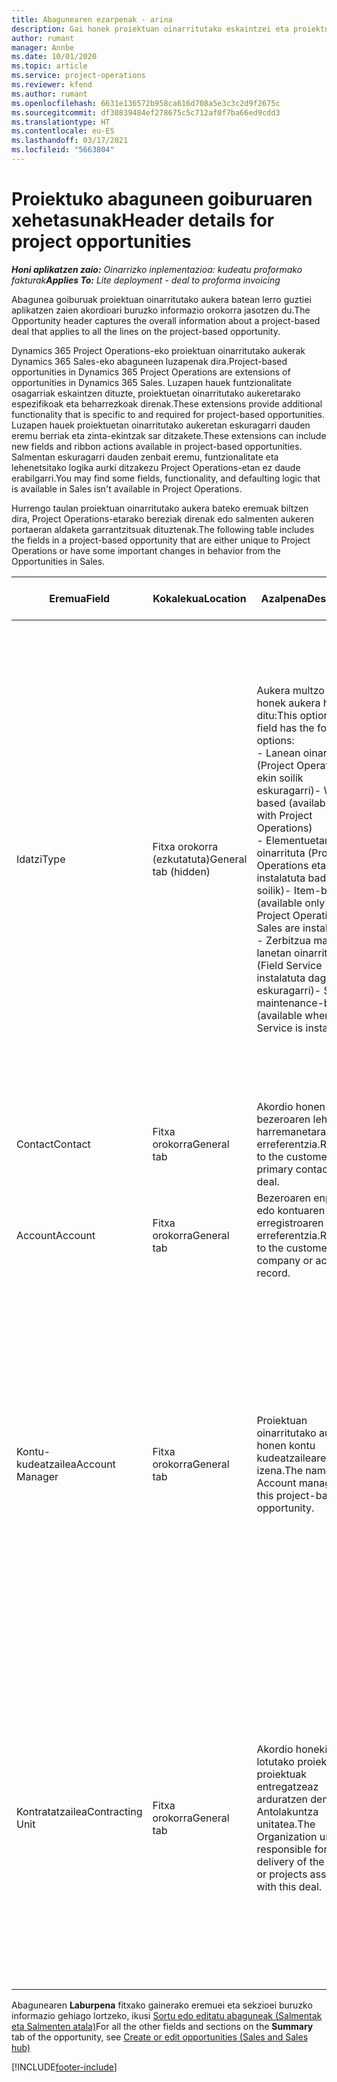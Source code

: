 ```yaml
---
title: Abagunearen ezarpenak - arina
description: Gai honek proiektuan oinarritutako eskaintzei eta proiektuetan oinarritutako aukera lerroei buruzko informazioa eskaintzen du.
author: rumant
manager: Annbe
ms.date: 10/01/2020
ms.topic: article
ms.service: project-operations
ms.reviewer: kfend
ms.author: rumant
ms.openlocfilehash: 6631e136572b958ca616d708a5e3c3c2d9f2675c
ms.sourcegitcommit: df30839484ef278675c5c712af0f7ba66ed9cdd3
ms.translationtype: HT
ms.contentlocale: eu-ES
ms.lasthandoff: 03/17/2021
ms.locfileid: "5663804"
---
```

# <a name="header-details-for-project-opportunities"></a><span data-ttu-id="062ea-103">Proiektuko abaguneen goiburuaren xehetasunak</span><span class="sxs-lookup"><span data-stu-id="062ea-103">Header details for project opportunities</span></span>

<span data-ttu-id="062ea-104">_**Honi aplikatzen zaio:** Oinarrizko inplementazioa: kudeatu proformako fakturak_</span><span class="sxs-lookup"><span data-stu-id="062ea-104">_**Applies To:** Lite deployment - deal to proforma invoicing_</span></span>

<span data-ttu-id="062ea-105">Abagunea goiburuak proiektuan oinarritutako aukera batean lerro guztiei aplikatzen zaien akordioari buruzko informazio orokorra jasotzen du.</span><span class="sxs-lookup"><span data-stu-id="062ea-105">The Opportunity header captures the overall information about a project-based deal that applies to all the lines on the project-based opportunity.</span></span>

<span data-ttu-id="062ea-106">Dynamics 365 Project Operations-eko proiektuan oinarritutako aukerak Dynamics 365 Sales-eko abaguneen luzapenak dira.</span><span class="sxs-lookup"><span data-stu-id="062ea-106">Project-based opportunities in Dynamics 365 Project Operations are extensions of opportunities in Dynamics 365 Sales.</span></span> <span data-ttu-id="062ea-107">Luzapen hauek funtzionalitate osagarriak eskaintzen dituzte, proiektuetan oinarritutako aukeretarako espezifikoak eta beharrezkoak direnak.</span><span class="sxs-lookup"><span data-stu-id="062ea-107">These extensions provide additional functionality that is specific to and required for project-based opportunities.</span></span> <span data-ttu-id="062ea-108">Luzapen hauek proiektuetan oinarritutako aukeretan eskuragarri dauden eremu berriak eta zinta-ekintzak sar ditzakete.</span><span class="sxs-lookup"><span data-stu-id="062ea-108">These extensions can include new fields and ribbon actions available in project-based opportunities.</span></span> <span data-ttu-id="062ea-109">Salmentan eskuragarri dauden zenbait eremu, funtzionalitate eta lehenetsitako logika aurki ditzakezu Project Operations-etan ez daude erabilgarri.</span><span class="sxs-lookup"><span data-stu-id="062ea-109">You may find some fields, functionality, and defaulting logic that is available in Sales isn't available in Project Operations.</span></span>

<span data-ttu-id="062ea-110">Hurrengo taulan proiektuan oinarritutako aukera bateko eremuak biltzen dira, Project Operations-etarako bereziak direnak edo salmenten aukeren portaeran aldaketa garrantzitsuak dituztenak.</span><span class="sxs-lookup"><span data-stu-id="062ea-110">The following table includes the fields in a project-based opportunity that are either unique to Project Operations or have some important changes in behavior from the Opportunities in Sales.</span></span>

| <span data-ttu-id="062ea-111">**Eremua**</span><span class="sxs-lookup"><span data-stu-id="062ea-111">**Field**</span></span> | <span data-ttu-id="062ea-112">**Kokalekua**</span><span class="sxs-lookup"><span data-stu-id="062ea-112">**Location**</span></span> | <span data-ttu-id="062ea-113">**Azalpena**</span><span class="sxs-lookup"><span data-stu-id="062ea-113">**Description**</span></span> | <span data-ttu-id="062ea-114">**Downstream eragina**</span><span class="sxs-lookup"><span data-stu-id="062ea-114">**Downstream impact**</span></span> |
| --- | --- | --- | --- |
| <span data-ttu-id="062ea-115">Idatzi</span><span class="sxs-lookup"><span data-stu-id="062ea-115">Type</span></span> | <span data-ttu-id="062ea-116">Fitxa orokorra (ezkutatuta)</span><span class="sxs-lookup"><span data-stu-id="062ea-116">General tab (hidden)</span></span> | <span data-ttu-id="062ea-117">Aukera multzo eremu honek aukera hauek ditu:</span><span class="sxs-lookup"><span data-stu-id="062ea-117">This option set field has the following options:</span></span></br><span data-ttu-id="062ea-118">- Lanean oinarrituta (Project Operations-ekin soilik eskuragarri)</span><span class="sxs-lookup"><span data-stu-id="062ea-118">- Work-based (available only with Project Operations)</span></span></br><span data-ttu-id="062ea-119">- Elementuetan oinarrituta (Project Operations eta Sales instalatuta badituzu soilik)</span><span class="sxs-lookup"><span data-stu-id="062ea-119">- Item-based (available only when Project Operations and Sales are installed)</span></span></br><span data-ttu-id="062ea-120">- Zerbitzua mantentze lanetan oinarrituta (Field Service instalatuta dagoenean eskuragarri)</span><span class="sxs-lookup"><span data-stu-id="062ea-120">- Service maintenance-based (available when Field Service is installed)</span></span> | <span data-ttu-id="062ea-121">Project Operations erabiltzen duzunean, eremuaren balio hau automatikoki ezartzen da **Lanean oinarrituta** Abagunea proiektuan oinarrituta sailkatzen duena.</span><span class="sxs-lookup"><span data-stu-id="062ea-121">When you use Project Operations, this field value is automatically set to **Work-based** which classifies the Opportunity as project-based.</span></span> <span data-ttu-id="062ea-122">Abagunea proiektuan oinarrituta egon beharko litzateke akordio honetarako salmenta prozesuan proiektuaren berariazko luzapen eta funtzionalitate guztiak ahalbidetzeko.</span><span class="sxs-lookup"><span data-stu-id="062ea-122">An Opportunity should be project-based to enable all project-specific extensions and functionality in the downstream sales process for this deal.</span></span> |
| <span data-ttu-id="062ea-123">Contact</span><span class="sxs-lookup"><span data-stu-id="062ea-123">Contact</span></span> | <span data-ttu-id="062ea-124">Fitxa orokorra</span><span class="sxs-lookup"><span data-stu-id="062ea-124">General tab</span></span> | <span data-ttu-id="062ea-125">Akordio honen bezeroaren lehen harremanetarako erreferentzia.</span><span class="sxs-lookup"><span data-stu-id="062ea-125">Reference to the customer's primary contact for this deal.</span></span> | |
| <span data-ttu-id="062ea-126">Account</span><span class="sxs-lookup"><span data-stu-id="062ea-126">Account</span></span> | <span data-ttu-id="062ea-127">Fitxa orokorra</span><span class="sxs-lookup"><span data-stu-id="062ea-127">General tab</span></span> | <span data-ttu-id="062ea-128">Bezeroaren enpresaren edo kontuaren erregistroaren erreferentzia.</span><span class="sxs-lookup"><span data-stu-id="062ea-128">Reference to the customer's company or account record.</span></span> | |
| <span data-ttu-id="062ea-129">Kontu-kudeatzailea</span><span class="sxs-lookup"><span data-stu-id="062ea-129">Account Manager</span></span> | <span data-ttu-id="062ea-130">Fitxa orokorra</span><span class="sxs-lookup"><span data-stu-id="062ea-130">General tab</span></span> | <span data-ttu-id="062ea-131">Proiektuan oinarritutako aukera honen kontu kudeatzailearen izena.</span><span class="sxs-lookup"><span data-stu-id="062ea-131">The name of the Account manager for this project-based opportunity.</span></span> | <span data-ttu-id="062ea-132">Kontuaren kudeatzailea bezeroarekin harremana kudeatzeaz arduratzen da proiektu hau burutu bitartean.</span><span class="sxs-lookup"><span data-stu-id="062ea-132">The Account manager is responsible for managing the relationship with the customer through the completion of this project.</span></span> <span data-ttu-id="062ea-133">Kontuaren kudeatzaileari lotuta dagoen baliabide erreserbagarrien erregistroan oinarrituta, kontratazio unitatea lehenetsita dago.</span><span class="sxs-lookup"><span data-stu-id="062ea-133">Based on the bookable resource record tied to the Account manager, the contracting unit is defaulted.</span></span> |
| <span data-ttu-id="062ea-134">Kontratatzailea</span><span class="sxs-lookup"><span data-stu-id="062ea-134">Contracting Unit</span></span> | <span data-ttu-id="062ea-135">Fitxa orokorra</span><span class="sxs-lookup"><span data-stu-id="062ea-135">General tab</span></span> | <span data-ttu-id="062ea-136">Akordio honekin lotutako proiektua edo proiektuak entregatzeaz arduratzen den Antolakuntza unitatea.</span><span class="sxs-lookup"><span data-stu-id="062ea-136">The Organization unit that is responsible for the delivery of the project or projects associated with this deal.</span></span> | <span data-ttu-id="062ea-137">Kontratazio unitatea akordioa itxi ondoren proiektuak osatuko dituen enpresaren banaketa da.</span><span class="sxs-lookup"><span data-stu-id="062ea-137">The contracting unit is the division of the company that will complete the project(s) after the deal is closed.</span></span> <span data-ttu-id="062ea-138">Kontratazio unitate guztiek moneta bat dute, eta moneta hori proiektuan zehar egindako kostu estimatuen eta benetakoen berri emateko erabiltzen da.</span><span class="sxs-lookup"><span data-stu-id="062ea-138">Every contracting unit has a currency, and this currency is used to report estimated and actual costs incurred during the project.</span></span> |

<span data-ttu-id="062ea-139">Abagunearen **Laburpena** fitxako gainerako eremuei eta sekzioei buruzko informazio gehiago lortzeko, ikusi [Sortu edo editatu abaguneak (Salmentak eta Salmenten atala)](https://docs.microsoft.com/dynamics365/sales-enterprise/create-edit-opportunity-sales)</span><span class="sxs-lookup"><span data-stu-id="062ea-139">For all the other fields and sections on the **Summary** tab of the opportunity, see [Create or edit opportunities (Sales and Sales hub)](https://docs.microsoft.com/dynamics365/sales-enterprise/create-edit-opportunity-sales)</span></span>


[!INCLUDE[footer-include](../../includes/footer-banner.md)]
